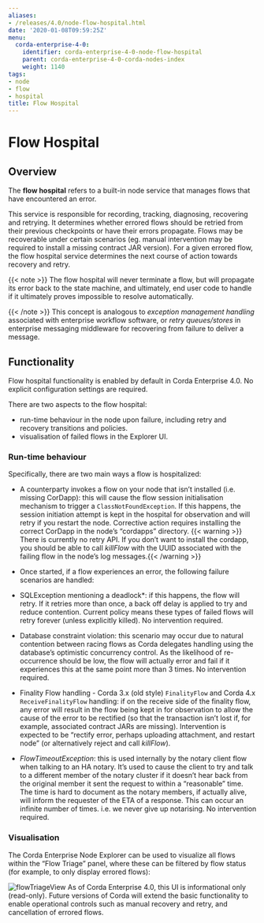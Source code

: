 ```yaml
---
aliases:
- /releases/4.0/node-flow-hospital.html
date: '2020-01-08T09:59:25Z'
menu:
  corda-enterprise-4-0:
    identifier: corda-enterprise-4-0-node-flow-hospital
    parent: corda-enterprise-4-0-corda-nodes-index
    weight: 1140
tags:
- node
- flow
- hospital
title: Flow Hospital
---
```



# Flow Hospital


## Overview

The **flow hospital** refers to a built-in node service that manages flows that have encountered an error.

This service is responsible for recording, tracking, diagnosing, recovering and retrying. It determines whether errored flows should be retried
from their previous checkpoints or have their errors propagate. Flows may be recoverable under certain scenarios (eg. manual intervention
may be required to install a missing contract JAR version). For a given errored flow, the flow hospital service determines the next course of
action towards recovery and retry.

{{< note >}}
The flow hospital will never terminate a flow, but will propagate its error back to the state machine, and ultimately, end user code to handle
if it ultimately proves impossible to resolve automatically.

{{< /note >}}
This concept is analogous to *exception management handling* associated with enterprise workflow software, or
*retry queues/stores* in enterprise messaging middleware for recovering from failure to deliver a message.


## Functionality

Flow hospital functionality is enabled by default in Corda Enterprise 4.0. No explicit configuration settings are required.

There are two aspects to the flow hospital:


* run-time behaviour in the node upon failure, including retry and recovery transitions and policies.
* visualisation of failed flows in the Explorer UI.



### Run-time behaviour

Specifically, there are two main ways a flow is hospitalized:


* A counterparty invokes a flow on your node that isn’t installed (i.e. missing CorDapp):
this will cause the flow session initialisation mechanism to trigger a `ClassNotFoundException`.
If this happens, the session initiation attempt is kept in the hospital for observation and will retry if you restart the node.
Corrective action requires installing the correct CorDapp in the node’s “cordapps” directory.
{{< warning >}}
There is currently no retry API. If you don’t want to install the cordapp, you should be able to call *killFlow* with the UUID
associated with the failing flow in the node’s log messages.{{< /warning >}}



* Once started, if a flow experiences an error, the following failure scenarios are handled:
* SQLException mentioning a deadlock*:
if this happens, the flow will retry. If it retries more than once, a back off delay is applied to try and reduce contention.
Current policy means these types of failed flows will retry forever (unless explicitly killed).  No intervention required.
* Database constraint violation:
this scenario may occur due to natural contention between racing flows as Corda delegates handling using the database’s optimistic concurrency control.
As the likelihood of re-occurrence should be low, the flow will actually error and fail if it experiences this at the same point more than 3 times. No intervention required.
* Finality Flow handling - Corda 3.x (old style) `FinalityFlow` and Corda 4.x `ReceiveFinalityFlow` handling:
if on the receive side of the finality flow, any error will result in the flow being kept in for observation to allow the cause of the
error to be rectified (so that the transaction isn’t lost if, for example, associated contract JARs are missing).
Intervention is expected to be “rectify error, perhaps uploading attachment, and restart node” (or alternatively reject and call *killFlow*).
* *FlowTimeoutException*:
this is used internally by the notary client flow when talking to an HA notary.  It’s used to cause the client to try and talk to a different
member of the notary cluster if it doesn’t hear back from the original member it sent the request to within a “reasonable” time.
The time is hard to document as the notary members, if actually alive, will inform the requester of the ETA of a response.
This can occur an infinite number of times.  i.e. we never give up notarising.  No intervention required.





### Visualisation

The Corda Enterprise Node Explorer can be used to visualize all flows within the “Flow Triage” panel, where these can be filtered by flow
status (for example, to only display errored flows):

![flowTriageView](/en/images/flowTriageView.png "flowTriageView")
As of Corda Enterprise 4.0, this UI is informational only (read-only). Future versions of Corda will extend the basic functionality to enable
operational controls such as manual recovery and retry, and cancellation of errored flows.
